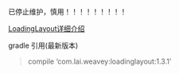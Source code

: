 已停止维护，慎用！！！！！！！！！


[LoadingLayout详细介绍](https://weavey.github.io/2016/11/28/%E7%9B%B4%E6%8E%A5%E6%8B%BF%E5%8E%BB%E7%94%A8%E4%B9%8BLoadingLayout/)

gradle 引用(最新版本)
> compile ‘com.lai.weavey:loadinglayout:1.3.1’
